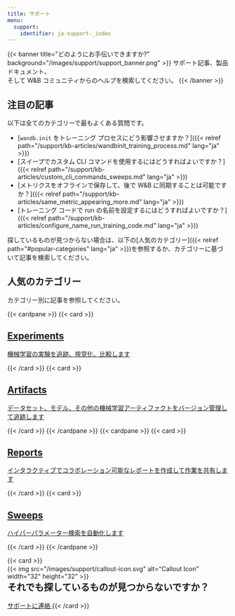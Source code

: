 ```yaml
---
title: サポート
menu:
  support:
    identifier: ja-support-_index
---
```


{{< banner title="どのようにお手伝いできますか?" background="/images/support/support_banner.png" >}}
サポート記事、製品ドキュメント、<br>
そして W&B コミュニティからのヘルプを検索してください。
{{< /banner >}}

## 注目の記事

以下は全てのカテゴリーで最もよくある質問です。

* [`wandb.init` をトレーニング プロセスにどう影響させますか？]({{< relref path="/support/kb-articles/wandbinit_training_process.md" lang="ja" >}})
* [スイープでカスタム CLI コマンドを使用するにはどうすればよいですか？]({{< relref path="/support/kb-articles/custom_cli_commands_sweeps.md" lang="ja" >}})
* [メトリクスをオフラインで保存して、後で W&B に同期することは可能ですか？]({{< relref path="/support/kb-articles/same_metric_appearing_more.md" lang="ja" >}})
* [トレーニング コードで run の名前を設定するにはどうすればよいですか？]({{< relref path="/support/kb-articles/configure_name_run_training_code.md" lang="ja" >}})

探しているものが見つからない場合は、以下の[人気のカテゴリー]({{< relref path="#popular-categories" lang="ja" >}})を参照するか、カテゴリーに基づいて記事を検索してください。

## 人気のカテゴリー

カテゴリー別に記事を参照してください。

{{< cardpane >}}
  {{< card >}}
    <a href="/support/experiments">
      <h2 className="card-title">Experiments</h2>
      <p className="card-content">機械学習の実験を追跡、視覚化、比較します</p>
    </a>
  {{< /card >}}
  {{< card >}}
    <a href="/support/artifacts">
      <h2 className="card-title">Artifacts</h2>
      <p className="card-content">データセット、モデル、その他の機械学習アーティファクトをバージョン管理して追跡します</p>
    </a>
  {{< /card >}}
{{< /cardpane >}}
{{< cardpane >}}
  {{< card >}}
    <a href="/support/reports">
      <h2 className="card-title">Reports</h2>
      <p className="card-content">インタラクティブでコラボレーション可能なレポートを作成して作業を共有します</p>
    </a>
  {{< /card >}}
  {{< card >}}
    <a href="/support/sweeps">
      <h2 className="card-title">Sweeps</h2>
      <p className="card-content">ハイパーパラメーター検索を自動化します</p>
    </a>
  {{< /card >}}
{{< /cardpane >}}

{{< card >}}
  <div className="card-banner-icon" style="float:left;margin-right:10px !important; margin-top: -12px !important">
    {{< img src="/images/support/callout-icon.svg" alt="Callout Icon" width="32" height="32" >}}
  </div>
  <h2>それでも探しているものが見つからないですか？</h2>
  <a href="mailto:support@wandb.com" className="contact-us-button">
    サポートに連絡
  </a>
 {{< /card >}}